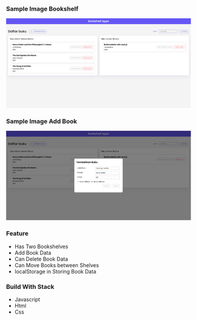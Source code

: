 ###  Sample Image Bookshelf

<img src="assets/img/1.png">

### Sample Image Add Book 

<img src="assets/img/2.png">

### Feature

- Has Two Bookshelves
- Add Book Data
- Can Delete Book Data
- Can Move Books between Shelves
- localStorage in Storing Book Data

### Build With Stack

- Javascript
- Html
- Css
